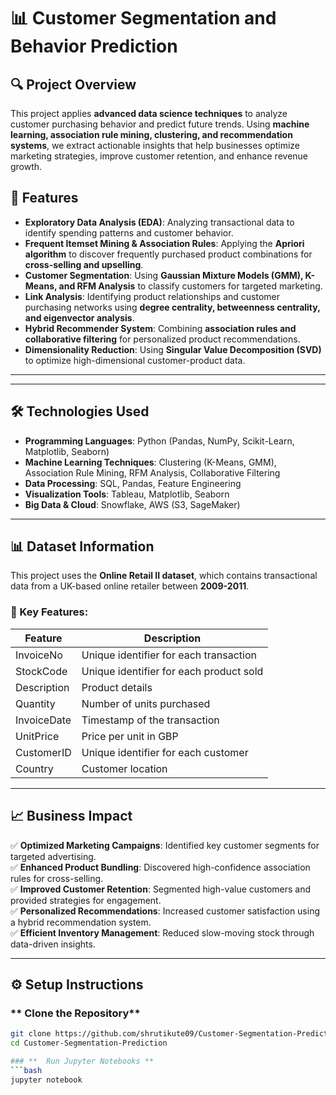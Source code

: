 # 📊 Customer Segmentation and Behavior Prediction

## 🔍 Project Overview
This project applies **advanced data science techniques** to analyze customer purchasing behavior and predict future trends. Using **machine learning, association rule mining, clustering, and recommendation systems**, we extract actionable insights that help businesses optimize marketing strategies, improve customer retention, and enhance revenue growth.

## 🚀 Features
- **Exploratory Data Analysis (EDA)**: Analyzing transactional data to identify spending patterns and customer behavior.
- **Frequent Itemset Mining & Association Rules**: Applying the **Apriori algorithm** to discover frequently purchased product combinations for **cross-selling and upselling**.
- **Customer Segmentation**: Using **Gaussian Mixture Models (GMM), K-Means, and RFM Analysis** to classify customers for targeted marketing.
- **Link Analysis**: Identifying product relationships and customer purchasing networks using **degree centrality, betweenness centrality, and eigenvector analysis**.
- **Hybrid Recommender System**: Combining **association rules and collaborative filtering** for personalized product recommendations.
- **Dimensionality Reduction**: Using **Singular Value Decomposition (SVD)** to optimize high-dimensional customer-product data.

---


---

## 🛠️ Technologies Used
- **Programming Languages**: Python (Pandas, NumPy, Scikit-Learn, Matplotlib, Seaborn)
- **Machine Learning Techniques**: Clustering (K-Means, GMM), Association Rule Mining, RFM Analysis, Collaborative Filtering
- **Data Processing**: SQL, Pandas, Feature Engineering
- **Visualization Tools**: Tableau, Matplotlib, Seaborn
- **Big Data & Cloud**: Snowflake, AWS (S3, SageMaker)

---

## 📊 Dataset Information
This project uses the **Online Retail II dataset**, which contains transactional data from a UK-based online retailer between **2009-2011**.

### 🔑 Key Features:
| Feature        | Description |
|---------------|------------|
| InvoiceNo     | Unique identifier for each transaction |
| StockCode     | Unique identifier for each product sold |
| Description   | Product details |
| Quantity      | Number of units purchased |
| InvoiceDate   | Timestamp of the transaction |
| UnitPrice     | Price per unit in GBP |
| CustomerID    | Unique identifier for each customer |
| Country       | Customer location |

---

## 📈 Business Impact
✅ **Optimized Marketing Campaigns**: Identified key customer segments for targeted advertising.  
✅ **Enhanced Product Bundling**: Discovered high-confidence association rules for cross-selling.  
✅ **Improved Customer Retention**: Segmented high-value customers and provided strategies for engagement.  
✅ **Personalized Recommendations**: Increased customer satisfaction using a hybrid recommendation system.  
✅ **Efficient Inventory Management**: Reduced slow-moving stock through data-driven insights.  

---

## ⚙️ Setup Instructions

### ** Clone the Repository**
```bash
git clone https://github.com/shrutikute09/Customer-Segmentation-Prediction.git
cd Customer-Segmentation-Prediction

### **  Run Jupyter Notebooks **
```bash
jupyter notebook

